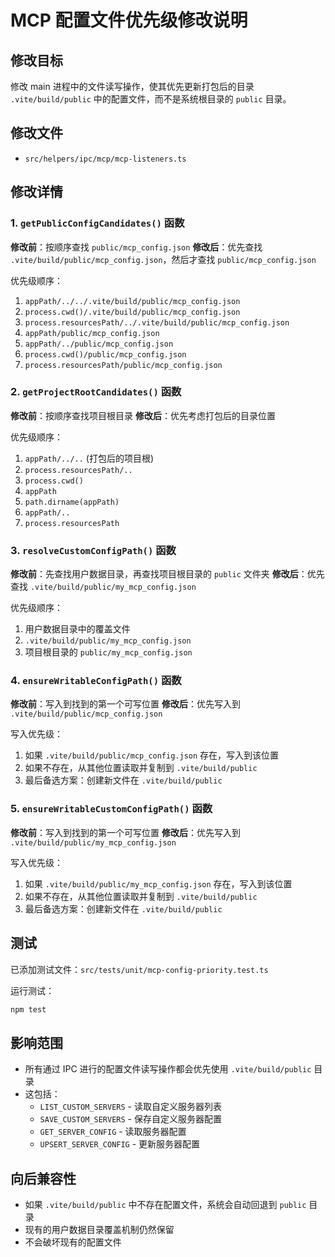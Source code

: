 # MCP 配置文件优先级修改说明

## 修改目标
修改 main 进程中的文件读写操作，使其优先更新打包后的目录 `.vite/build/public` 中的配置文件，而不是系统根目录的 `public` 目录。

## 修改文件
- `src/helpers/ipc/mcp/mcp-listeners.ts`

## 修改详情

### 1. `getPublicConfigCandidates()` 函数
**修改前**：按顺序查找 `public/mcp_config.json`
**修改后**：优先查找 `.vite/build/public/mcp_config.json`，然后才查找 `public/mcp_config.json`

优先级顺序：
1. `appPath/../../.vite/build/public/mcp_config.json`
2. `process.cwd()/.vite/build/public/mcp_config.json`
3. `process.resourcesPath/../.vite/build/public/mcp_config.json`
4. `appPath/public/mcp_config.json`
5. `appPath/../public/mcp_config.json`
6. `process.cwd()/public/mcp_config.json`
7. `process.resourcesPath/public/mcp_config.json`

### 2. `getProjectRootCandidates()` 函数
**修改前**：按顺序查找项目根目录
**修改后**：优先考虑打包后的目录位置

优先级顺序：
1. `appPath/../..` (打包后的项目根)
2. `process.resourcesPath/..`
3. `process.cwd()`
4. `appPath`
5. `path.dirname(appPath)`
6. `appPath/..`
7. `process.resourcesPath`

### 3. `resolveCustomConfigPath()` 函数
**修改前**：先查找用户数据目录，再查找项目根目录的 `public` 文件夹
**修改后**：优先查找 `.vite/build/public/my_mcp_config.json`

优先级顺序：
1. 用户数据目录中的覆盖文件
2. `.vite/build/public/my_mcp_config.json`
3. 项目根目录的 `public/my_mcp_config.json`

### 4. `ensureWritableConfigPath()` 函数
**修改前**：写入到找到的第一个可写位置
**修改后**：优先写入到 `.vite/build/public/mcp_config.json`

写入优先级：
1. 如果 `.vite/build/public/mcp_config.json` 存在，写入到该位置
2. 如果不存在，从其他位置读取并复制到 `.vite/build/public`
3. 最后备选方案：创建新文件在 `.vite/build/public`

### 5. `ensureWritableCustomConfigPath()` 函数
**修改前**：写入到找到的第一个可写位置
**修改后**：优先写入到 `.vite/build/public/my_mcp_config.json`

写入优先级：
1. 如果 `.vite/build/public/my_mcp_config.json` 存在，写入到该位置
2. 如果不存在，从其他位置读取并复制到 `.vite/build/public`
3. 最后备选方案：创建新文件在 `.vite/build/public`

## 测试
已添加测试文件：`src/tests/unit/mcp-config-priority.test.ts`

运行测试：
```bash
npm test
```

## 影响范围
- 所有通过 IPC 进行的配置文件读写操作都会优先使用 `.vite/build/public` 目录
- 这包括：
  - `LIST_CUSTOM_SERVERS` - 读取自定义服务器列表
  - `SAVE_CUSTOM_SERVERS` - 保存自定义服务器配置
  - `GET_SERVER_CONFIG` - 读取服务器配置
  - `UPSERT_SERVER_CONFIG` - 更新服务器配置

## 向后兼容性
- 如果 `.vite/build/public` 中不存在配置文件，系统会自动回退到 `public` 目录
- 现有的用户数据目录覆盖机制仍然保留
- 不会破坏现有的配置文件

